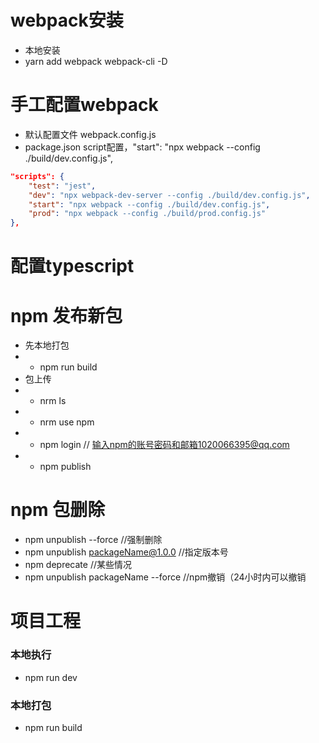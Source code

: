 # webpack安装
- 本地安装 
- yarn add webpack webpack-cli -D

# 手工配置webpack
- 默认配置文件 webpack.config.js
- package.json script配置，"start": "npx webpack --config ./build/dev.config.js",
```json
"scripts": {
    "test": "jest",
    "dev": "npx webpack-dev-server --config ./build/dev.config.js",
    "start": "npx webpack --config ./build/dev.config.js",
    "prod": "npx webpack --config ./build/prod.config.js"
},
```

# 配置typescript

# npm 发布新包
- 先本地打包
- - npm run build
- 包上传
- - nrm ls
- - nrm use npm
- - npm login // 输入npm的账号密码和邮箱1020066395@qq.com
- - npm publish

# npm 包删除
- npm unpublish --force //强制删除
- npm unpublish packageName@1.0.0 //指定版本号
- npm deprecate //某些情况
- npm unpublish packageName --force //npm撤销（24小时内可以撤销

# 项目工程
### 本地执行
- npm run dev
### 本地打包
- npm run build
  
